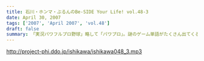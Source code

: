 ```yaml
---
title: 石川・ホンマ・ぶるんのBe-SIDE Your Life! vol.48-3
date: April 30, 2007
tags: ['2007', 'April 2007', 'vol.48']
draft: false
summary: 「実況パワフルプロ野球」略して「パワプロ」。謎のゲーム単語がたくさん出てくるので、「？？」たっぷりのリスナーさん続出でしょうが、ご勘弁！！わたくしNAMAEも参戦しているのですが、もはや生活の一部となっているところがあり、意図せぬところで口でその単語を発してしまうのです。しばらくは、ちょこちょこあるとは思いますが、お付き合いくださいね〜〜NAMAE
---
```


http://project-phi.ddo.jp/ishikawa/ishikawa048_3.mp3